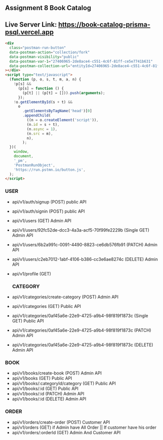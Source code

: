 ## Assignment 8 Book Catalog

## Live Server Link: https://book-catalog-prisma-psql.vercel.app

```html
<div
  class="postman-run-button"
  data-postman-action="collection/fork"
  data-postman-visibility="public"
  data-postman-var-1="27406965-2de8ace4-c551-4c6f-81ff-ce5e7741b631"
  data-postman-collection-url="entityId=27406965-2de8ace4-c551-4c6f-81ff-ce5e7741b631&entityType=collection&workspaceId=a64a3aed-a283-4b0a-aaef-08256d53f9dd"
></div>
<script type="text/javascript">
  (function (p, o, s, t, m, a, n) {
    !p[s] &&
      (p[s] = function () {
        (p[t] || (p[t] = [])).push(arguments);
      });
    !o.getElementById(s + t) &&
      o
        .getElementsByTagName('head')[0]
        .appendChild(
          ((n = o.createElement('script')),
          (n.id = s + t),
          (n.async = 1),
          (n.src = m),
          n),
        );
  })(
    window,
    document,
    '_pm',
    'PostmanRunObject',
    'https://run.pstmn.io/button.js',
  );
</script>
```

### USER

- api/v1/auth/signup (POST) public API
- api/v1/auth/signin (POST) public API
- api/v1/users (GET) Admin API
- api/v1/users/92fc52de-dcc3-4a3a-acf5-70f99fe2229b (Single GET) Admin API
- api/v1/users/6b2a991c-0091-4490-8823-ce6db576fb91 (PATCH) Admin API
- api/v1/users/c2eb7012-1abf-4106-b386-cc3e6ae8274c (DELETE) Admin API
- api/v1/profile (GET)

  ### CATEGORY

- api/v1/categories/create-category (POST) Admin API
- api/v1/categories (GET) Public API
- api/v1/categories/0af45a6e-22e9-4725-a9b4-98f819f1873c (Single GET) Public API
- api/v1/categories/0af45a6e-22e9-4725-a9b4-98f819f1873c (PATCH) Admin API
- api/v1/categories/0af45a6e-22e9-4725-a9b4-98f819f1873c (DELETE) Admin API

### BOOK

- api/v1/books/create-book (POST) Admin API
- api/v1/books (GET) Public API
- api/v1/books/:categoryId/category (GET) Public API
- api/v1/books/:id (GET) Public API
- api/v1/books/:id (PATCH) Admin API
- api/v1/books/:id (DELETE) Admin API

### ORDER

- api/v1/orders/create-order (POST) Customer API
- api/v1/orders (GET) if Admin have All Order || If customer have his order
- api/v1/orders/:orderId (GET) Admin And Customer API
